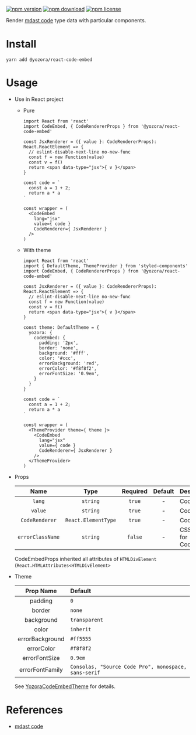 [![npm version](https://img.shields.io/npm/v/@yozora/react-code-embed.svg)](https://www.npmjs.com/package/@yozora/react-code-embed)
[![npm download](https://img.shields.io/npm/dm/@yozora/react-code-embed.svg)](https://www.npmjs.com/package/@yozora/react-code-embed)
[![npm license](https://img.shields.io/npm/l/@yozora/react-code-embed.svg)](https://www.npmjs.com/package/@yozora/react-code-embed)


Render [mdast code][] type data with particular components.


# Install

  ```shell
  yarn add @yozora/react-code-embed
  ```

# Usage
  * Use in React project

    - Pure

      ```tsx
      import React from 'react'
      import CodeEmbed, { CodeRendererProps } from '@yozora/react-code-embed'

      const JsxRenderer = ({ value }: CodeRendererProps): React.ReactElement => {
        // eslint-disable-next-line no-new-func
        const f = new Function(value)
        const v = f()
        return <span data-type="jsx">{ v }</span>
      }

      const code = `
        const a = 1 + 2;
        return a * a
      `

      const wrapper = (
        <CodeEmbed
          lang="jsx"
          value={ code }
          CodeRenderer={ JsxRenderer }
        />
      )
      ```

    - With theme

      ```tsx
      import React from 'react'
      import { DefaultTheme, ThemeProvider } from 'styled-components'
      import CodeEmbed, { CodeRendererProps } from '@yozora/react-code-embed'

      const JsxRenderer = ({ value }: CodeRendererProps): React.ReactElement => {
        // eslint-disable-next-line no-new-func
        const f = new Function(value)
        const v = f()
        return <span data-type="jsx">{ v }</span>
      }

      const theme: DefaultTheme = {
        yozora: {
          codeEmbed: {
            padding: '2px',
            border: 'none',
            background: '#fff',
            color: '#ccc',
            errorBackground: 'red',
            errorColor: '#f8f8f2',
            errorFontSize: '0.9em',
          }
        }
      }

      const code = `
        const a = 1 + 2;
        return a * a
      `

      const wrapper = (
        <ThemeProvider theme={ theme }>
          <CodeEmbed
            lang="jsx"
            value={ code }
            CodeRenderer={ JsxRenderer }
          />
        </ThemeProvider>
      )
      ```

  * Props

     Name                       | Type                | Required  | Default | Description
    :--------------------------:|:-------------------:|:---------:|:-------:|:-------------
     `lang`                     | `string`            | `true`    | -       | Code language
     `value`                    | `string`            | `true`    | -       | Code content
     `CodeRenderer`             | `React.ElementType` | `true`    | -       | Code renderer
     `errorClassName`           | `string`            | `false`   | -       | CSS class name for CodeEmbedError

    CodeEmbedProps inherited all attributes of `HTMLDivElement` (`React.HTMLAttributes<HTMLDivElement>`

  * Theme

     Prop Name        | Default
    :----------------:|:----------------------------------------------------
     padding          | `0`
     border           | `none`
     background       | `transparent`
     color            | `inherit`
     errorBackground  | `#ff5555`
     errorColor       | `#f8f8f2`
     errorFontSize    | `0.9em`
     errorFontFamily  | `Consolas, "Source Code Pro", monospace, sans-serif`

    See [YozoraCodeEmbedTheme][] for details.


# References

  - [mdast code][]


[mdast code]: https://github.com/syntax-tree/mdast#code
[YozoraCodeEmbedTheme]: https://github.com/guanghechen/yozora-react/blob/master/packages/code-embed/src/theme.ts
